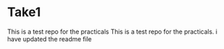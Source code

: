 # Take1
This is a test repo for the practicals
This is a test repo for the practicals. i have updated the readme file
